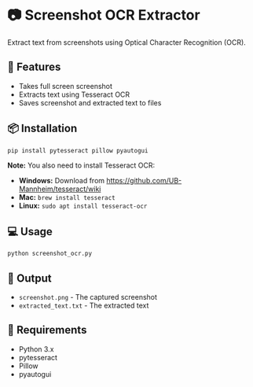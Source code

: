 # 📷 Screenshot OCR Extractor

Extract text from screenshots using Optical Character Recognition (OCR).

## 🚀 Features
- Takes full screen screenshot
- Extracts text using Tesseract OCR
- Saves screenshot and extracted text to files

## 📦 Installation
```bash
pip install pytesseract pillow pyautogui
```

**Note:** You also need to install Tesseract OCR:
- **Windows:** Download from https://github.com/UB-Mannheim/tesseract/wiki
- **Mac:** `brew install tesseract`
- **Linux:** `sudo apt install tesseract-ocr`

## 💻 Usage
```bash
python screenshot_ocr.py
```

## 📝 Output
- `screenshot.png` - The captured screenshot
- `extracted_text.txt` - The extracted text

## 🔧 Requirements
- Python 3.x
- pytesseract
- Pillow
- pyautogui